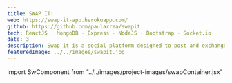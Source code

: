 ```yaml
---
title: SWAP IT!
web: https://swap-it-app.herokuapp.com/
github: https://github.com/paularrea/swapit
tech: ReactJS · MongoDB · Express · NodeJS · Bootstrap · Socket.io
date: 3
description: Swap it is a social platform designed to post and exchange handmade products.
featuredImage: ../../images/swapit.jpg
---
```


import SwComponent from "../../images/project-images/swapContainer.jsx"

<SwComponent/>
